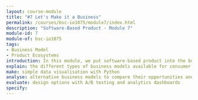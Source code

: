 ```yaml
---
layout: course-module
title: "#7 Let's Make it a Business"
permalink: /courses/bsc-io1075/module7/index.html
description: "Software-Based Product - Module 7"
module-id: 7
module-of: bsc-io1075
tags:
- Business Model
- Product Ecosystems
introduction: In this module, we put software-based product into the business context. You will learn about the main business model for this type of product. In the lab experiment you will conduct an A/B test to evaluate two design option of your GoodNight Lamp. The assignment will focus on generating basic analytics charts to visualise how the GoodNight Lamp is being used.
explain: the different types of business models available for consumer digital products
make: simple data visualisation with Python
analyse: alternative business models to compare their opportunities and limitation in a connected home context
evaluate: design options with A/B testing and analytics dashboards
specify:
---
```

